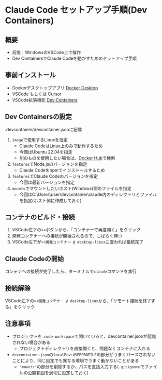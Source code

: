 # Claude Code セットアップ手順(Dev Containers)

## 概要
- 前提：WindowsのVSCode上で操作
- Dev ContainersでClaude Codeを動かすためのセットアップ手順

## 事前インストール
- Dockerデスクトップアプリ
  [Docker Desktop](https://www.docker.com/ja-jp/products/docker-desktop/)
- VSCode もしくは Cursor
- VSCode拡張機能
  [Dev Containers](https://marketplace.cursorapi.com/items?itemName=ms-vscode-remote.remote-containers)

## Dev Containersの設定
.devcontainer/devcontainer.jsonに記載
1. `image`で使用するLinuxを指定 
   - Claude CodeはLinux上のみで動作するため
   - 今回はUbuntu 22.04を指定
   - 別のものを使用したい場合は、[Docker Hub](https://hub.docker.com/r/microsoft/devcontainers-base)で検索
2. `features`でNode.jsのバージョンを指定
   - Claude Codeをnpmでインストールするため
3. `features`でClaude Codeのバージョンを指定
   - 今回は最新バージョンを指定
4. `mounts`でマウントしたいホスト(Windows)側のファイルを指定
   - 今回はC:\Users\user\devcontainer\claude内のディレクトリとファイルを指定(ホスト側に作成しておく)

## コンテナのビルド・接続
1. VSCode左下の`><`ボタンから、「コンテナーで再度開く」をクリック
2. 開発コンテナーへの接続が開始されるので、しばらく待つ
3. VSCode左下が`><開発コンテナー @ desktop-linux`に変われば接続完了

## Claude Codeの開始
コンテナへの接続が完了したら、ターミナルで`claude`コマンドを実行

## 接続解除
VSCode左下の`><開発コンテナー @ desktop-linux`から、「リモート接続を終了する」をクリック

## 注意事項
- プロジェクトを`.code-workspace`で開いていると、devcontainer.jsonが認識されない場合がある
   - プロジェクトディレクトリを直接開くと、問題なくコンテナに入れる
- `devcontainer.json`の`localEnv:USERPROFILE`の部分がうまくパースされないことにより、同じ設定でも異なる環境でうまく動かないことがある
  - `"mounts"`の部分を削除するか、パスを直接入力する(`.gitignore`でファイルの公開範囲を適切に設定しておく)
